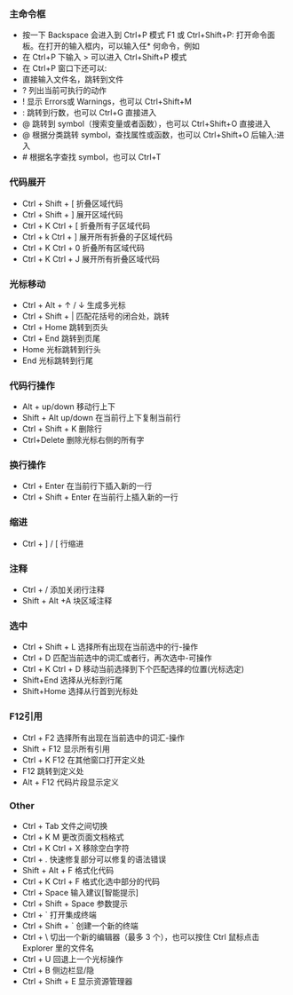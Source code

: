 ### 主命令框
* 按一下 Backspace 会进入到 Ctrl+P 模式   F1 或 Ctrl+Shift+P: 打开命令面板。在打开的输入框内，可以输入任* 何命令，例如
* 在 Ctrl+P 下输入 > 可以进入 Ctrl+Shift+P 模式
* 在 Ctrl+P 窗口下还可以:
* 直接输入文件名，跳转到文件
* ? 列出当前可执行的动作
* ! 显示 Errors或 Warnings，也可以 Ctrl+Shift+M
* : 跳转到行数，也可以 Ctrl+G 直接进入
* @ 跳转到 symbol（搜索变量或者函数），也可以 Ctrl+Shift+O 直接进入
* @ 根据分类跳转 symbol，查找属性或函数，也可以 Ctrl+Shift+O 后输入:进入
* \# 根据名字查找 symbol，也可以 Ctrl+T

### 代码展开
* Ctrl + Shift + [    折叠区域代码
* Ctrl + Shift + ]    展开区域代码
&nbsp;
* Ctrl + K Ctrl + [   折叠所有子区域代码
* Ctrl + k Ctrl + ]   展开所有折叠的子区域代码
&nbsp;
* Ctrl + K Ctrl + 0   折叠所有区域代码
* Ctrl + K Ctrl + J   展开所有折叠区域代码

### 光标移动
* Ctrl + Alt + ↑ / ↓  生成多光标
* Ctrl + Shift + |    匹配花括号的闭合处，跳转
* Ctrl + Home         跳转到页头
* Ctrl + End          跳转到页尾
* Home                光标跳转到行头
* End                 光标跳转到行尾

### 代码行操作
* Alt + up/down       移动行上下
* Shift + Alt up/down 在当前行上下复制当前行
* Ctrl + Shift + K    删除行
* Ctrl+Delete         删除光标右侧的所有字

### 换行操作
* Ctrl + Enter          在当前行下插入新的一行
* Ctrl + Shift + Enter  在当前行上插入新的一行

### 缩进
* Ctrl + ] / [        行缩进

### 注释
* Ctrl + /        添加关闭行注释
* Shift + Alt +A  块区域注释

### 选中
* Ctrl + Shift + L 选择所有出现在当前选中的行-操作
* Ctrl + D   匹配当前选中的词汇或者行，再次选中-可操作
* Ctrl + K Ctrl + D 移动当前选择到下个匹配选择的位置(光标选定)
* Shift+End   选择从光标到行尾
* Shift+Home  选择从行首到光标处

### F12引用
* Ctrl + F2 选择所有出现在当前选中的词汇-操作
* Shift + F12 显示所有引用
* Ctrl + K F12 在其他窗口打开定义处
* F12 跳转到定义处
* Alt + F12 代码片段显示定义

### Other
* Ctrl + Tab 文件之间切换
* Ctrl + K M 更改页面文档格式
* Ctrl + K Ctrl + X 移除空白字符
* Ctrl + . 快速修复部分可以修复的语法错误
* Shift + Alt + F 格式化代码
* Ctrl + K Ctrl + F 格式化选中部分的代码
* Ctrl + Space 输入建议[智能提示]
* Ctrl + Shift + Space 参数提示
* Ctrl + ` 打开集成终端
* Ctrl + Shift + ` 创建一个新的终端
* Ctrl + \ 切出一个新的编辑器（最多 3 个），也可以按住 Ctrl 鼠标点击 Explorer 里的文件名
* Ctrl + U 回退上一个光标操作
* Ctrl + B 侧边栏显/隐
* Ctrl + Shift + E 显示资源管理器

